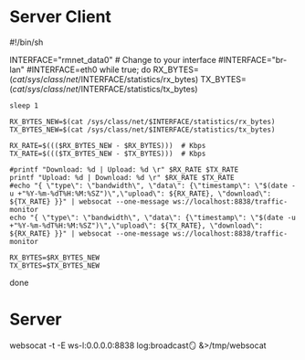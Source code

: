 # Server Client
#!/bin/sh

INTERFACE="rmnet_data0"  # Change to your interface
#INTERFACE="br-lan"
#INTERFACE=eth0
while true; do
    RX_BYTES=$(cat /sys/class/net/$INTERFACE/statistics/rx_bytes)
    TX_BYTES=$(cat /sys/class/net/$INTERFACE/statistics/tx_bytes)

    sleep 1

    RX_BYTES_NEW=$(cat /sys/class/net/$INTERFACE/statistics/rx_bytes)
    TX_BYTES_NEW=$(cat /sys/class/net/$INTERFACE/statistics/tx_bytes)

    RX_RATE=$((($RX_BYTES_NEW - $RX_BYTES)))  # Kbps
    TX_RATE=$((($TX_BYTES_NEW - $TX_BYTES)))  # Kbps

    #printf "Download: %d | Upload: %d \r" $RX_RATE $TX_RATE
    printf "Upload: %d | Download: %d \r" $RX_RATE $TX_RATE
    #echo "{ \"type\": \"bandwidth\", \"data\": {\"timestamp\": \"$(date -u +"%Y-%m-%dT%H:%M:%SZ")\",\"upload\": ${RX_RATE}, \"download\": ${TX_RATE} }}" | websocat --one-message ws://localhost:8838/traffic-monitor
    echo "{ \"type\": \"bandwidth\", \"data\": {\"timestamp\": \"$(date -u +"%Y-%m-%dT%H:%M:%SZ")\",\"upload\": ${TX_RATE}, \"download\": ${RX_RATE} }}" | websocat --one-message ws://localhost:8838/traffic-monitor

    RX_BYTES=$RX_BYTES_NEW
    TX_BYTES=$TX_BYTES_NEW
done


# Server
websocat -t -E ws-l:0.0.0.0:8838 log:broadcast:mirror: &>/tmp/websocat